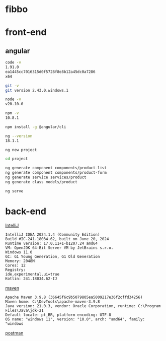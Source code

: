 # fibbo

# front-end

## angular

```bash
code -v
1.91.0
ea1445cc7016315d0f5728f8e8b12a45dc0a7286
x64

git -v
git version 2.43.0.windows.1

node -v
v20.10.0

npm -v
10.8.1

npm install -g @angular/cli

ng --version
18.1.1

ng new project

cd project

ng generate component components/product-list
ng generate component components/product-form
ng generate service services/product
ng generate class models/product

ng serve
```

# back-end

[IntelliJ](https://www.jetbrains.com/idea/download/?section=windows)

```
IntelliJ IDEA 2024.1.4 (Community Edition)
Build #IC-241.18034.62, built on June 20, 2024
Runtime version: 17.0.11+1-b1207.24 amd64
VM: OpenJDK 64-Bit Server VM by JetBrains s.r.o.
Windows 11.0
GC: G1 Young Generation, G1 Old Generation
Memory: 2048M
Cores: 12
Registry:
ide.experimental.ui=true
Kotlin: 241.18034.62-IJ
```

[maven](https://maven.apache.org/download.cgi)

```
Apache Maven 3.9.8 (36645f6c9b5079805ea5009217e36f2cffd34256)
Maven home: C:\DevTools\apache-maven-3.9.8
Java version: 21.0.3, vendor: Oracle Corporation, runtime: C:\Program Files\Java\jdk-21
Default locale: pt_BR, platform encoding: UTF-8
OS name: "windows 11", version: "10.0", arch: "amd64", family: "windows
```

[postman](https://www.postman.com/downloads/)

```
```